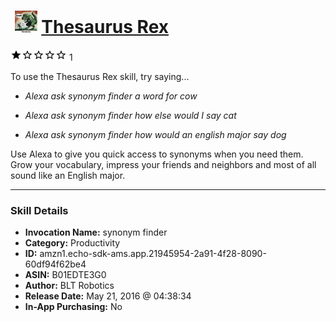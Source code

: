 # &nbsp;<img src="skill_icon" alt="Thesaurus Rex icon" width="36"> [Thesaurus Rex](http://alexa.amazon.com/#skills/amzn1.echo-sdk-ams.app.21945954-2a91-4f28-8090-60df94f62be4)
![1 stars](../../images/ic_star_black_18dp_1x.png)![1 stars](../../images/ic_star_border_black_18dp_1x.png)![1 stars](../../images/ic_star_border_black_18dp_1x.png)![1 stars](../../images/ic_star_border_black_18dp_1x.png)![1 stars](../../images/ic_star_border_black_18dp_1x.png) 1

To use the Thesaurus Rex skill, try saying...

* *Alexa ask synonym finder a word for cow*

* *Alexa ask synonym finder how else would I say cat*

* *Alexa ask synonym finder how would an english major say dog*

Use Alexa to give you quick access to synonyms when you need them. Grow your vocabulary, impress your friends and neighbors and most of all sound like an English major.

***

### Skill Details

* **Invocation Name:** synonym finder
* **Category:** Productivity
* **ID:** amzn1.echo-sdk-ams.app.21945954-2a91-4f28-8090-60df94f62be4
* **ASIN:** B01EDTE3G0
* **Author:** BLT Robotics
* **Release Date:** May 21, 2016 @ 04:38:34
* **In-App Purchasing:** No
